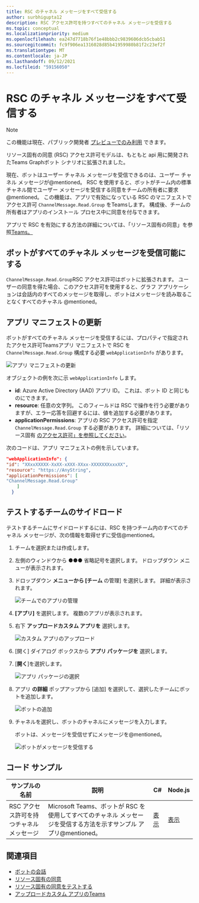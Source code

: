 ```yaml
---
title: RSC のチャネル メッセージをすべて受信する
author: surbhigupta12
description: RSC アクセス許可を持つすべてのチャネル メッセージを受信する
ms.topic: conceptual
ms.localizationpriority: medium
ms.openlocfilehash: ea247d7718b76f1e48bbb2c9839606dcb5cbab51
ms.sourcegitcommit: fc9f906ea1316028d85b41959980b81f2c23ef2f
ms.translationtype: MT
ms.contentlocale: ja-JP
ms.lasthandoff: 09/12/2021
ms.locfileid: "59156050"
---
```

# <a name="receive-all-channel-messages-with-rsc"></a>RSC のチャネル メッセージをすべて受信する

> [!NOTE]
> この機能は現在、パブリック開発者 [プレビューでのみ利用](../../../resources/dev-preview/developer-preview-intro.md) できます。

リソース固有の同意 (RSC) アクセス許可モデルは、もともと api 用に開発されたTeams Graphボット シナリオに拡張されました。

現在、ボットはユーザー チャネル メッセージを受信できるのは、ユーザー チャネル メッセージが@mentioned。 RSC を使用すると、ボットがチーム内の標準チャネル間でユーザー メッセージを受信する同意をチームの所有者に要求@mentioned。 この機能は、アプリで有効になっている RSC のマニフェストでアクセス許可 `ChannelMessage.Read.Group` をTeamsします。 構成後、チームの所有者はアプリのインストール プロセス中に同意を付与できます。

アプリで RSC を有効にする方法の詳細については、「リソース固有の同意」を参照[Teams。](/microsoftteams/platform/graph-api/rsc/resource-specific-consent#update-your-teams-app-manifest)

## <a name="enable-bots-to-receive-all-channel-messages"></a>ボットがすべてのチャネル メッセージを受信可能にする

`ChannelMessage.Read.Group`RSC アクセス許可はボットに拡張されます。 ユーザーの同意を得た場合、このアクセス許可を使用すると、グラフ アプリケーションは会話内のすべてのメッセージを取得し、ボットはメッセージを読み取ることなくすべてのチャネル @mentioned。

## <a name="update-app-manifest"></a>アプリ マニフェストの更新

ボットがすべてのチャネル メッセージを受信するには、プロパティで指定されたアクセス許可Teamsアプリ マニフェストで RSC を `ChannelMessage.Read.Group` 構成する必要 `webApplicationInfo` があります。

![アプリ マニフェストの更新](~/bots/how-to/conversations/Media/appmanifest.png)

オブジェクトの例を次に示 `webApplicationInfo` します。

* **id**: Azure Active Directory (AAD) アプリ ID。 これは、ボット ID と同じものにできます。
* **resource**: 任意の文字列。 このフィールドは RSC で操作を行う必要がありますが、エラー応答を回避するには、値を追加する必要があります。
* **applicationPermissions**: アプリの RSC アクセス許可を指定 `ChannelMessage.Read.Group` する必要があります。 詳細については、「リソース固有 [のアクセス許可」を参照してください](/microsoftteams/platform/graph-api/rsc/resource-specific-consent#resource-specific-permissions)。

次のコードは、アプリ マニフェストの例を示しています。

```json
"webApplicationInfo": {
"id": "XXxxXXXXX-XxXX-xXXX-XXxx-XXXXXXXxxxXX",
"resource": "https://AnyString",
"applicationPermissions": [
"ChannelMessage.Read.Group"
    ]
  }
```

## <a name="sideload-in-a-team-to-test"></a>テストするチームのサイドロード

テストするチームにサイドロードするには、RSC を持つチーム内のすべてのチャネル メッセージが、次の情報を取得せずに受信@mentioned。

1. チームを選択または作成します。
1. 左側のウィンドウから &#x25CF;&#x25CF;&#x25CF; 省略記号を選択します。 ドロップダウン メニューが表示されます。
1. ドロップダウン **メニューから [チーム** の管理] を選択します。 詳細が表示されます。

   ![チームでのアプリの管理](~/bots/how-to/conversations/Media/managingteam.png)

1. **[アプリ]** を選択します。 複数のアプリが表示されます。
1. 右下 **アップロードカスタム アプリを** 選択します。

    ![カスタム アプリのアップロード](~/bots/how-to/conversations/Media/uploadingcustomapp.png)

1. [開く] ダイアログ ボックスから **アプリ パッケージを** 選択します。
1. [**開く**]を選択します。

    ![アプリ パッケージの選択](~/bots/how-to/conversations/Media/selectapppackage.png)

1. アプリ **の詳細** ポップアップから [追加] を選択して、選択したチームにボットを追加します。

    ![ボットの追加](~/bots/how-to/conversations/Media/addingbot.png)

1. チャネルを選択し、ボットのチャネルにメッセージを入力します。

    ボットは、メッセージを受信せずにメッセージを@mentioned。

    ![ボットがメッセージを受信する](~/bots/how-to/conversations/Media/botreceivingmessage.png)

## <a name="code-sample"></a>コード サンプル

| サンプルの名前 | 説明 | C# |Node.js|
|-------------|-------------|------|----|
|RSC アクセス許可を持つチャネル メッセージ| Microsoft Teams、ボットが RSC を使用してすべてのチャネル メッセージを受信する方法を示すサンプル アプリ@mentioned。|  [表示](https://github.com/OfficeDev/Microsoft-Teams-Samples/tree/main/samples/bot-receive-channel-messages-withRSC/csharp) |    [表示](https://github.com/OfficeDev/Microsoft-Teams-Samples/tree/main/samples/bot-receive-channel-messages-withRSC/nodejs) |

## <a name="see-also"></a>関連項目

* [ボットの会話](/microsoftteams/platform/bots/how-to/conversations/conversation-basics)
* [リソース固有の同意](/microsoftteams/resource-specific-consent)
* [リソース固有の同意をテストする](/microsoftteams/platform/graph-api/rsc/test-resource-specific-consent)
* [アップロードカスタム アプリのTeams](~/concepts/deploy-and-publish/apps-upload.md)
